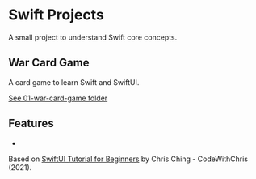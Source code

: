 # Swift Projects

A small project to understand Swift core concepts.

## War Card Game

A card game to learn Swift and SwiftUI.

[See 01-war-card-game folder](https://github.com/solygambas/swift-projects/tree/main/01-war-card-game)

## Features

-

Based on [SwiftUI Tutorial for Beginners](https://www.youtube.com/watch?v=F2ojC6TNwws) by Chris Ching - CodeWithChris (2021).

